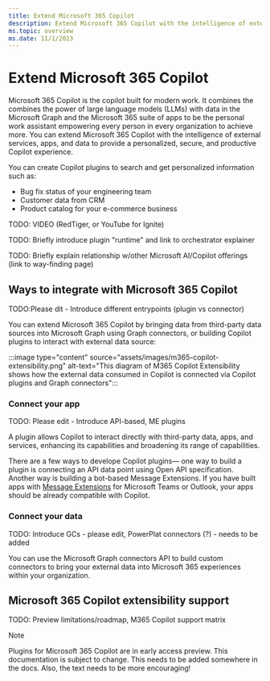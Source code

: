 ```yaml
---
title: Extend Microsoft 365 Copilot
description: Extend Microsoft 365 Copilot with the intelligence of external services, apps, and data
ms.topic: overview
ms.date: 11/1/2023
---
```


# Extend Microsoft 365 Copilot

Microsoft 365 Copilot is the copilot built for modern work. It combines the combines the power of large language models (LLMs) with data in the Microsoft Graph and the Microsoft 365 suite of apps to be the personal work assistant empowering every person in every organization to achieve more. You can extend Microsoft 365 Copilot with the intelligence of external services, apps, and data to provide a personalized, secure, and productive Copilot experience.

You can create Copilot plugins to search and get personalized information such as:

- Bug fix status of your engineering team
- Customer data from CRM
- Product catalog for your e-commerce business

TODO: VIDEO (RedTiger, or YouTube for Ignite)

TODO: Briefly introduce plugin "runtime" and link to orchestrator explainer

TODO: Briefly explain relationship w/other Microsoft AI/Copilot offerings (link to way-finding page)

## Ways to integrate with Microsoft 365 Copilot

TODO:Please dit -  Introduce different entrypoints (plugin vs connector)

You can extend Microsoft 365 Copilot by bringing data from third-party data sources into Microsoft Graph using Graph connectors, or building Copilot plugins to interact with external data source:

:::image type="content" source="assets/images/m365-copilot-extensibility.png" alt-text="This diagram of M365 Copilot Extensibility shows how the external data consumed in Copilot is connected via Copilot plugins and Graph connectors":::

### Connect your app

TODO: Please edit - Introduce API-based, ME plugins

A plugin allows Copilot to interact directly with third-party data, apps, and services, enhancing its capabilities and broadening its range of capabilities.

There are a few ways to develope Copilot plugins— one way to build a plugin is connecting an API data point using Open API specification. Another way is building a bot-based Message Extensions. If you have built apps with [Message Extensions](/microsoftteams/platform/messaging-extensions/what-are-messaging-extensions) for Microsoft Teams or Outlook, your apps should be already compatible with Copilot.

### Connect your data

TODO: Introduce GCs - please edit, PowerPlat connectors (?) - needs to be added

You can use the Microsoft Graph connectors API to build custom connectors to bring your external data into Microsoft 365 experiences within your organization.

## Microsoft 365 Copilot extensibility support

TODO: Preview limitations/roadmap, M365 Copilot support matrix

> [!NOTE]
> Plugins for Microsoft 365 Copilot are in early access preview. This documentation is subject to change. This needs to be added somewhere in the docs. Also, the text needs to be more encouraging!
